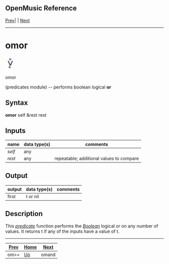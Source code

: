 OpenMusic Reference  
---  
[Prev](omgreaterorequal)| | [Next](omand)  
  
* * *

# omor

![](figures/functions/predicates/omor.png)

  
  
omor  
  
(predicates module) \-- performs boolean logical **or**  

## Syntax

   **omor**  self &rest rest  

## Inputs

name| data type(s)| comments  
---|---|---  
  _self_ |  any|  
  _rest_ |  any| repeatable; additional values to compare  
  
## Output

output| data type(s)| comments  
---|---|---  
first| t or nil|  
  
## Description

This [_predicate_](glossary#PREDICATE) function performs the
[_Boolean_](glossary#BOOLEAN) logical  or  on any number of values. It
returns t if any of the inputs have a value of t.

* * *

[Prev](omgreaterorequal)| [Home](index)| [Next](omand)  
---|---|---  
om>=| [Up](funcref.main)| omand

